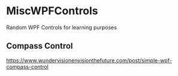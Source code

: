 # MiscWPFControls
Random WPF Controls for learning purposes

## Compass Control
https://www.wundervisionenvisionthefuture.com/post/simple-wpf-compass-control
